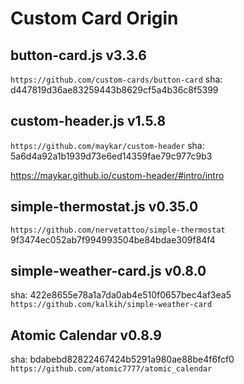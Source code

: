 # Custom Card Origin

## button-card.js v3.3.6

`https://github.com/custom-cards/button-card`
sha: d447819d36ae83259443b8629cf5a4b36c8f5399

## custom-header.js v1.5.8

`https://github.com/maykar/custom-header`
sha: 5a6d4a92a1b1939d73e6ed14359fae79c977c9b3

https://maykar.github.io/custom-header/#intro/intro

## simple-thermostat.js v0.35.0

`https://github.com/nervetattoo/simple-thermostat`
9f3474ec052ab7f994993504be84bdae309f84f4

## simple-weather-card.js v0.8.0

sha: 422e8655e78a1a7da0ab4e510f0657bec4af3ea5
`https://github.com/kalkih/simple-weather-card`

## Atomic Calendar v0.8.9

sha: bdabebd82822467424b5291a980ae88be4f6fcf0
`https://github.com/atomic7777/atomic_calendar`

